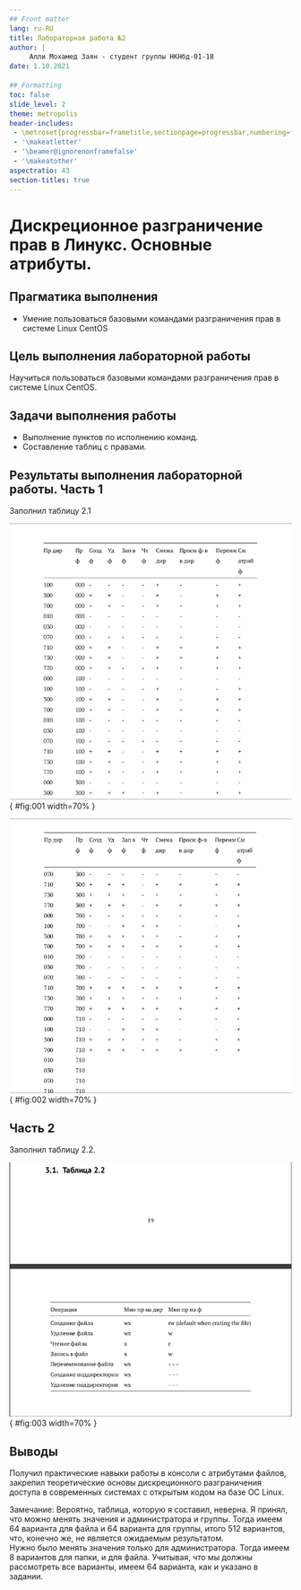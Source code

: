 ```yaml
---
## Front matter
lang: ru-RU
title: Лабораторная работа №2
author: |
	 Алли Мохамед Заян - студент группы НКНбд-01-18
date: 1.10.2021

## Formatting
toc: false
slide_level: 2
theme: metropolis
header-includes:
 - \metroset{progressbar=frametitle,sectionpage=progressbar,numbering=fraction}
 - '\makeatletter'
 - '\beamer@ignorenonframefalse'
 - '\makeatother'
aspectratio: 43
section-titles: true
---
```


# Дискреционное разграничение прав в Линукс. Основные атрибуты.

## Прагматика выполнения

- Умение пользоваться базовыми командами разграничения прав в системе Linux CentOS

## Цель выполнения лабораторной работы

Научиться пользоваться базовыми командами разграничения прав в системе Linux CentOS.

## Задачи выполнения работы

- Выполнение пунктов по исполнению команд.
- Составление таблиц с правами.

## Результаты выполнения лабораторной работы. Часть 1

Заполнил таблицу 2.1

![Таблица 1$\label{fig8}$](../images/table11.png){ #fig:001 width=70% }

![Таблица 1$\label{fig8}$](../images/table12.png){ #fig:002 width=70% }

## Часть 2

Заполнил таблицу 2.2.

![Таблица 2$\label{fig13}$](../images/table2.png){ #fig:003 width=70% }


## Выводы

Получил практические навыки работы в консоли с атрибутами файлов, закрепил теоретические основы дискреционного разграничения доступа в современных системах с открытым кодом на базе ОС Linux.

Замечание: Вероятно, таблица, которую я составил, неверна. Я принял, что можно менять значения и администратора и группы. Тогда имеем 64 варианта для файла и 64 варианта для группы, итого 512 вариантов, что, конечно же, не является ожидаемым результатом.  
Нужно было менять значения только для администратора. Тогда имеем 8 вариантов для папки, и для файла. Учитывая, что мы должны рассмотреть все варианты, имеем 64 варианта, как и указано в задании.
